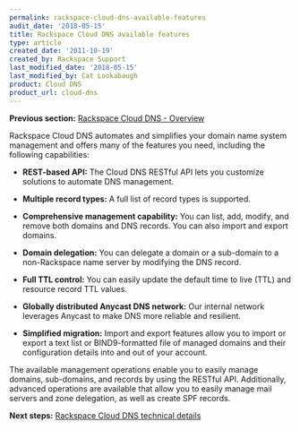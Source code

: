 ```yaml
---
permalink: rackspace-cloud-dns-available-features
audit_date: '2018-05-15'
title: Rackspace Cloud DNS available features
type: article
created_date: '2011-10-19'
created_by: Rackspace Support
last_modified_date: '2018-05-15'
last_modified_by: Cat Lookabaugh
product: Cloud DNS
product_url: cloud-dns
---
```


**Previous section:** [Rackspace Cloud DNS - Overview](/support/how-to/rackspace-cloud-dns-overview)

Rackspace Cloud DNS automates and simplifies your domain name system
management and offers many of the features you need, including the following capabilities:

-   **REST-based API:** The Cloud DNS RESTful API lets you customize solutions to
    automate DNS management.

-   **Multiple record types:** A full list of record types is supported.

-   **Comprehensive management capability:** You can list, add, modify, and
    remove both domains and DNS records. You can also import and export domains.

-   **Domain delegation:** You can delegate a domain or a sub-domain 
    to a non-Rackspace name server by modifying the DNS record.

-   **Full TTL control:** You can easily update the default time to live (TTL)
    and resource record TTL values.

-   **Globally distributed Anycast DNS network:** Our internal network
    leverages Anycast to make DNS more reliable and resilient.

-   **Simplified migration:** Import and export features allow you to
    import or export a text list or BIND9-formatted file of managed
    domains and their configuration details into and out of your
    account.

The available management operations enable you to easily manage domains,
sub-domains, and records by using the RESTful API. Additionally, advanced
operations are available that allow you to easily manage mail servers and
zone delegation, as well as create SPF records.

**Next steps:** [Rackspace Cloud DNS technical details](/support/how-to/rackspace-cloud-dns-technical-details)
